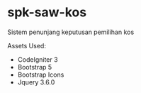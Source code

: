 # spk-saw-kos
 Sistem penunjang keputusan pemilihan kos

Assets Used:
- CodeIgniter 3
- Bootstrap 5
- Bootstrap Icons
- Jquery 3.6.0